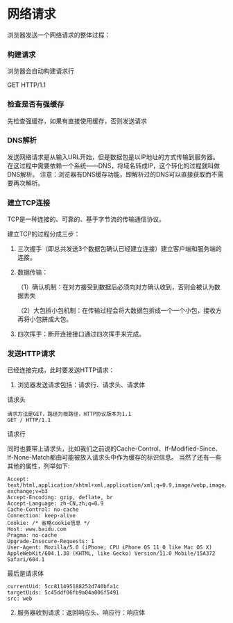 # 网络请求

浏览器发送一个网络请求的整体过程：

### 构建请求

浏览器会自动构建请求行

GET HTTP/1.1

### 检查是否有强缓存

先检查强缓存，如果有直接使用缓存，否则发送请求

### DNS解析

发送网络请求是从输入URL开始，但是数据包是以IP地址的方式传输到服务器。
在这过程中需要依赖一个系统——DNS，将域名转成IP，这个转化的过程就叫做DNS解析。
注意：浏览器有DNS缓存功能，即解析过的DNS可以直接获取而不需要再次解析。

### 建立TCP连接
TCP是一种连接的、可靠的、基于字节流的传输通信协议。

建立TCP的过程分成三步：

1. 三次握手（即总共发送3个数据包确认已经建立连接）建立客户端和服务端的连接。

2. 数据传输：

    （1）确认机制：在对方接受到数据后必须向对方确认收到，否则会被认为数据丢失

    （2）大包拆小包机制：在传输过程会将大数据包拆成一个一个小包，接收方再将小包拼成大包。

3. 四次挥手：断开连接接口通过四次挥手来完成。

### 发送HTTP请求

已经连接完成，此时要发送HTTP请求：

1. 浏览器发送请求包括：请求行、请求头、请求体

请求头
```
请求方法是GET，路径为根路径，HTTP协议版本为1.1
GET / HTTP/1.1
```

请求行

同时也要带上请求头，比如我们之前说的Cache-Control、If-Modified-Since、If-None-Match都由可能被放入请求头中作为缓存的标识信息。
当然了还有一些其他的属性，列举如下:

```
Accept: text/html,application/xhtml+xml,application/xml;q=0.9,image/webp,image/apng,*/*;q=0.8,application/signed-exchange;v=b3
Accept-Encoding: gzip, deflate, br
Accept-Language: zh-CN,zh;q=0.9
Cache-Control: no-cache
Connection: keep-alive
Cookie: /* 省略cookie信息 */
Host: www.baidu.com
Pragma: no-cache
Upgrade-Insecure-Requests: 1
User-Agent: Mozilla/5.0 (iPhone; CPU iPhone OS 11_0 like Mac OS X) AppleWebKit/604.1.38 (KHTML, like Gecko) Version/11.0 Mobile/15A372 Safari/604.1
```
最后是请求体

```
currentUid: 5cc811495188252d740bfa1c
targetUids: 5c45ddf06fb9a04a006f5491
src: web
```

2. 服务器收到请求：返回响应头、响应行：响应体